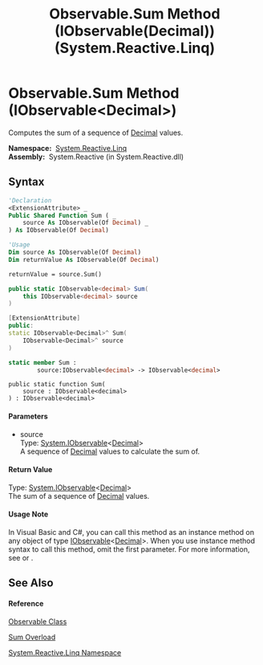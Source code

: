 ﻿---
title: Observable.Sum Method (IObservable(Decimal)) (System.Reactive.Linq)
TOCTitle: Sum Method (IObservable(Decimal))
ms:assetid: M:System.Reactive.Linq.Observable.Sum(System.IObservable{System.Decimal})
ms:mtpsurl: https://msdn.microsoft.com/en-us/library/system.reactive.linq.observable.sum(v=VS.103)
ms:contentKeyID: 36069804
ms.date: 06/28/2011
mtps_version: v=VS.103
dev_langs:
- vb
- csharp
- c++
- fsharp
- jscript
---

# Observable.Sum Method (IObservable\<Decimal\>)

Computes the sum of a sequence of [Decimal](https://msdn.microsoft.com/en-us/library/1k2e8atx) values.

**Namespace:**  [System.Reactive.Linq](hh211929\(v=vs.103\).md)  
**Assembly:**  System.Reactive (in System.Reactive.dll)

## Syntax

``` vb
'Declaration
<ExtensionAttribute> _
Public Shared Function Sum ( _
    source As IObservable(Of Decimal) _
) As IObservable(Of Decimal)
```

``` vb
'Usage
Dim source As IObservable(Of Decimal)
Dim returnValue As IObservable(Of Decimal)

returnValue = source.Sum()
```

``` csharp
public static IObservable<decimal> Sum(
    this IObservable<decimal> source
)
```

``` c++
[ExtensionAttribute]
public:
static IObservable<Decimal>^ Sum(
    IObservable<Decimal>^ source
)
```

``` fsharp
static member Sum : 
        source:IObservable<decimal> -> IObservable<decimal> 
```

``` jscript
public static function Sum(
    source : IObservable<decimal>
) : IObservable<decimal>
```

#### Parameters

  - source  
    Type: [System.IObservable](https://msdn.microsoft.com/en-us/library/Dd990377)\<[Decimal](https://msdn.microsoft.com/en-us/library/1k2e8atx)\>  
    A sequence of [Decimal](https://msdn.microsoft.com/en-us/library/1k2e8atx) values to calculate the sum of.  

#### Return Value

Type: [System.IObservable](https://msdn.microsoft.com/en-us/library/Dd990377)\<[Decimal](https://msdn.microsoft.com/en-us/library/1k2e8atx)\>  
The sum of a sequence of [Decimal](https://msdn.microsoft.com/en-us/library/1k2e8atx) values.  

#### Usage Note

In Visual Basic and C\#, you can call this method as an instance method on any object of type [IObservable](https://msdn.microsoft.com/en-us/library/Dd990377)\<[Decimal](https://msdn.microsoft.com/en-us/library/1k2e8atx)\>. When you use instance method syntax to call this method, omit the first parameter. For more information, see [](https://msdn.microsoft.com/en-us/library/Bb384936) or [](https://msdn.microsoft.com/en-us/library/Bb383977).

## See Also

#### Reference

[Observable Class](hh244252\(v=vs.103\).md)

[Sum Overload](hh211994\(v=vs.103\).md)

[System.Reactive.Linq Namespace](hh211929\(v=vs.103\).md)

